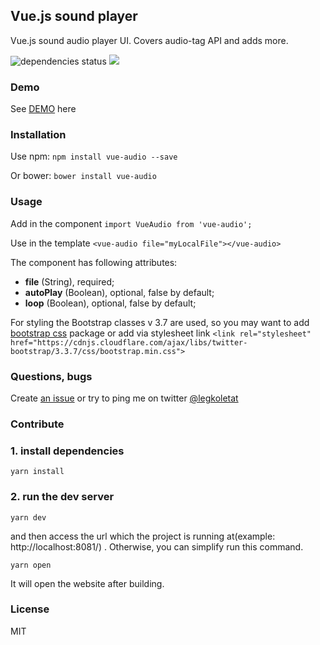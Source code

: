 ## Vue.js sound player

Vue.js sound audio player UI. Covers audio-tag API and adds more.

![dependencies status](https://david-dm.org/shershen08/vuejs-sound-player/status.svg) [![](https://data.jsdelivr.com/v1/package/npm/vue-audio/badge)](https://www.jsdelivr.com/package/npm/vue-audio)

### Demo

See [DEMO](https://shershen08.github.io/vue-plugins-demo-static/index.html#/sound) here

### Installation

Use npm: ```npm install vue-audio --save```

Or bower: ```bower install vue-audio```

### Usage

Add in the component ```import VueAudio from 'vue-audio';```

Use in the template ```<vue-audio file="myLocalFile"></vue-audio>```

The component has following attributes:

 - **file** (String), required;
 - **autoPlay** (Boolean), optional, false by default;
 - **loop**  (Boolean), optional, false by default;

 For styling the Bootstrap classes v 3.7 are used, so you may want to add [bootstrap css](https://www.npmjs.com/package/bootstrap-css) package or add via stylesheet link ```<link rel="stylesheet" href="https://cdnjs.cloudflare.com/ajax/libs/twitter-bootstrap/3.3.7/css/bootstrap.min.css">```

### Questions, bugs

Create [an issue](https://github.com/shershen08/vuejs-sound-player/issues) or try to ping me on twitter [@legkoletat](https://twitter.com/legkoletat)

### Contribute

### 1. install dependencies

```
yarn install
```

### 2. run the dev server

```
yarn dev
```

and then access the url which the project is running at(example: http://localhost:8081/) . Otherwise, you can simplify run this command.

```
yarn open
```

It will open the website after building.

### License

MIT

